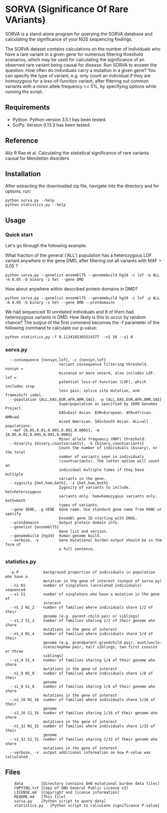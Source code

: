 SORVA (Significance Of Rare VAriants)
=====================================
SORVA is a stand-alone program for querying the SORVA database and calculating the significance of your NGS sequencing findings. 

The SORVA dataset contains calculations on the number of individuals who have a rare variant in a given gene for numerous filtering threshold scenarios, which may be used for calculating the significance of an observed rare variant being causal for disease. Run SORVA to answer the question: How often do individuals carry a mutation in a given gene? You can specify the type of variant, e.g. only count an individual if they are homozygous for a loss-of-function variant, after filtering out common variants with a minor allele frequency >= 5%, by specifying options while running the script.

## Requirements

* Python. Python version 3.5.1 has been tested.
* SciPy. Version 0.13.3 has been tested.

## Reference

Aliz R Rao et al. Calculating the statistical significance of rare variants causal for Mendelian disorders

## Installation

After extracting the downloaded zip file, navigate into the directory and for options, run:

    python sorva.py --help
    python statistics.py --help


## Usage

### Quick start

Let's go through the following example:

What fraction of the general ('ALL') population has a heterozygous LOF variant anywhere in the gene DMD, after filtering out all variants with MAF > 0.05 ?

    python sorva.py --genelist ensembl75 --genomebuild hg19 -c lof -p ALL -m 0.05 -b binary -z het --gene DMD

How about anywhere within described protein domains in DMD?

    python sorva.py --genelist ensembl75 --genomebuild hg19 -c lof -p ALL -m 0.05 -b binary -z het --gene DMD --protdomains

We had sequenced 10 unrelated individuals and 8 of them had heterozygous variants in DMD. How likely is this to occur by random chance? The output of the first command becomes the -f parameter of the following command to calculate our p-value:

    python statistics.py -f 0.1134185303514377 --n1 10 --s1 8

### sorva.py

```Options:
  --consequence {nonsyn,lof}, -c {nonsyn,lof}
                        Variant consequence filtering threshold. nonsyn =
                        missense or more severe, also includes LOF. lof =
                        potential loss-of-function (LOF), which includes stop
                        loss gain, splice site mutation, and frameshift indel.
  --population {ALL,EAS,EUR,AFR,AMR,SAS}, -p {ALL,EAS,EUR,AFR,AMR,SAS}
                        Superpopulation as specified by 1000 Genomes Project.
                        EAS=East Asian. EUR=European. AFR=African. AMR=ad-
                        mixed American. SAS=South Asian. ALL=all populations.
  --maf {0.05,0.01,0.005,0.001,0.0005}, -m {0.05,0.01,0.005,0.001,0.0005}
                        Minor allele frequency (MAF) threshold.
  --binarity {binary,countvariants}, -b {binary,countvariants}
                        Count the number of individuals (binary), or the total
                        number of variants seen in individuals
                        (countvariants). The latter option will count an
                        individual multiple times if they have multiple
                        variants in the gene.
  --zygosity {het,hom,both}, -z {het,hom,both}
                        Zygosity of variants to include. het=heterozygous
                        variants only. hom=homozygous variants only. both=both
                        types of variants.
  --gene GENE, -g GENE  Gene name. Use standard gene name from HGNC or specify
                        Ensembl gene ID starting with ENSG.
  --protdomains         Output protein domain info.
  --genelist {ensembl75}
                        Gene list and version.
  --genomebuild {hg19}  Human genome build.
  --verbose, -v         Gene mutational burden output should be in the form of
                        a full sentence.
```

### statistics.py

```Options:
  -p P           background proportion of individuals in population who have a
                 mutation in the gene of interest (output of sorva.py)
  --n1 N1        number of singletons (unrelated individuals) sequenced
  --s1 S1        number of singletons who have a mutation in the gene of
                 interest
  --n1_2 N1_2    number of families where individuals share 1/2 of their
                 genome (e.g. parent-child pair or siblings)
  --s1_2 S1_2    number of families sharing 1/2 of their genome who share
                 mutations in the gene of interest
  --n1_4 N1_4    number of families where individuals share 1/4 of their
                 genome (e.g. grandparent-grandchild pair, aunt/uncle-
                 niece/nephew pair, half siblings, two first cousins or three
                 siblings)
  --s1_4 S1_4    number of families sharing 1/4 of their genome who share
                 mutations in the gene of interest
  --n1_8 N1_8    number of families where individuals share 1/8 of their
                 genome
  --s1_8 S1_8    number of families sharing 1/8 of their genome who share
                 mutations in the gene of interest
  --n1_16 N1_16  number of families where individuals share 1/16 of their
                 genome
  --s1_16 S1_16  number of families sharing 1/16 of their genome who share
                 mutations in the gene of interest
  --n1_32 N1_32  number of families where individuals share 1/32 of their
                 genome
  --s1_32 S1_32  number of families sharing 1/32 of their genome who share
                 mutations in the gene of interest
  --verbose, -v  output additional information on how P-value was calculated
```

## Files

```[distribution]
	data		[Directory contains 840 mutational burden data files]
	COPYING.txt	[Copy of GNU General Public License v3]
	LICENSE.md	[Copyright and license information]
	README.md	[This file]
	sorva.py	[Python script to query data]
	statistics.py	[Python script to calculate significance P-value]
```

